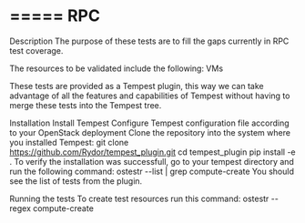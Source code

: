 =====
RPC
=====

Description
The purpose of these tests are to fill the gaps currently in RPC test coverage.

The resources to be validated include the following:
VMs

These tests are provided as a Tempest plugin, this way we can take advantage of all the features and capabilities of Tempest without having to merge these tests into the Tempest tree.

Installation
Install Tempest
Configure Tempest configuration file according to your OpenStack deployment
Clone the repository into the system where you installed Tempest: git clone https://github.com/Rydor/tempest_plugin.git
cd tempest_plugin
pip install -e .
To verify the installation was successfull, go to your tempest directory and run the following command:
ostestr --list | grep compute-create
You should see the list of tests from the plugin.


Running the tests
To create test resources run this command:
ostestr --regex compute-create
